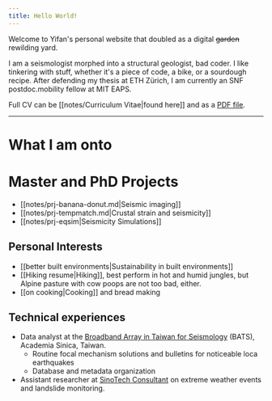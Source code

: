 ```yaml
---
title: Hello World!
---
```

Welcome to Yifan's personal website that doubled as a digital ~~garden~~ rewilding yard.

I am a seismologist morphed into a structural geologist, bad coder. I like tinkering with stuff, whether it's a piece of code, a bike, or a sourdough recipe.
After defending my thesis at ETH Zürich, I am currently an SNF postdoc.mobility fellow at MIT EAPS.

Full CV can be [[notes/Curriculum Vitae|found here]] and as a [PDF file](https://yifanyin.github.io/yifans_cv_2022.pdf).

---
# What I am onto


# Master and PhD Projects
- [[notes/prj-banana-donut.md|Seismic imaging]]
- [[notes/prj-tempmatch.md|Crustal strain and seismicity]]
- [[notes/prj-eqsim|Seismicity Simulations]]

## Personal Interests
- [[better built environments|Sustainability in built environments]]
- [[Hiking resume|Hiking]], best perform in hot and humid jungles, but Alpine pasture with cow poops are not too bad, either.
- [[on cooking|Cooking]] and bread making

## Technical experiences
- Data analyst at the [Broadband Array in Taiwan for Seismology](https://bats.earth.sinica.edu.tw/) (BATS), Academia Sinica, Taiwan.
    - Routine focal mechanism solutions and bulletins for noticeable loca earthquakes
    - Database and metadata organization
- Assistant researcher at [SinoTech Consultant](https://www.sinotech.org.tw/) on extreme weather events and landslide monitoring.